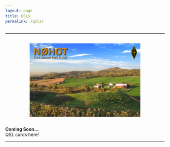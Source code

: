 ```yaml
---
layout: page
title: QSLs
permalink: /qsls/
---
```

-------------------------------------------
<br>
<div style="text-align: center">
<img src="/assets/img/QSL-frontForStudioWebsite.png" alt="n0hot" width="350" height="233" align="center">
</div><br>

**Coming Soon...**   
QSL cards here! 

-------------------------------------------
